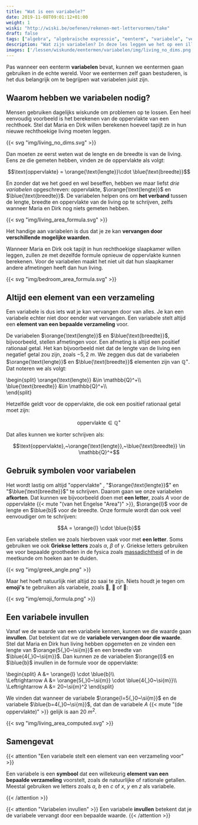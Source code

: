 ```yaml
---
title: "Wat is een variabele?"
date: 2019-11-08T09:01:12+01:00
weight: 1
wiski: "http://wiski.be/oefenen/rekenen-met-lettervormen/take"
draft: false
tags: ["algebra", "algebraïsche expressie", "eenterm", "variabele", "veelterm", "verband"]
description: "Wat zijn variabelen? In deze les leggen we het op een illustratieve manier uit. Deze les is een eerste opstapje naar eentermen en veeltermen. Verder kan ze als laagdrempelige manier dienen om leerlingen vertrouwd te maken met de abstractie van algebraïsche vormen."
images: ['/lessen/wiskunde/eentermen/variabelen/img/living_no_dims.png', '/lessen/wiskunde/eentermen/variabelen/img/living_area_formula.png', '/lessen/wiskunde/eentermen/variabelen/img/bedroom_area_formula.png', '/lessen/wiskunde/eentermen/variabelen/img/greek_angle.png', '/lessen/wiskunde/eentermen/variabelen/img/emoji_formula.png', '/lessen/wiskunde/eentermen/variabelen/img/living_area_computed.png']
---
```


Pas wanneer een eenterm **variabelen** bevat, kunnen we eentermen gaan
gebruiken in de echte wereld. Voor we eentermen zelf gaan bestuderen, is het dus
belangrijk om te begrijpen wat variabelen juist zijn.

## Waarom hebben we variabelen nodig?

Mensen gebruiken dagelijks wiskunde om problemen op te lossen. Een heel
eenvoudig voorbeeld is het berekenen van de oppervlakte van een rechthoek. Stel
dat Maria en Dirk willen berekenen hoeveel tapijt ze in hun nieuwe
rechthoekige living moeten leggen.

{{< svg "img/living_no_dims.svg" >}}

Dan moeten ze eerst weten wat de lengte en de breedte is van de living. Eens ze
die gemeten hebben, vinden ze de oppervlakte als volgt:

$$\text{oppervlakte} = \orange{\text{lengte}}\cdot \blue{\text{breedte}}$$

En zonder dat we het goed en wel beseffen, hebben we maar liefst *drie
variabelen* opgeschreven: $\text{oppervlakte}$, $\orange{\text{lengte}}$ en
$\blue{\text{breedte}}$. De variabelen helpen ons om **het verband** tussen de
lengte, breedte en oppervlakte van de living op te schrijven, zelfs wanneer
Maria en Dirk nog niets gemeten hebben.

{{< svg "img/living_area_formula.svg" >}}

Het handige aan variabelen is dus dat je ze kan **vervangen door verschillende mogelijke waarden**. 

Wanneer Maria en Dirk ook tapijt in hun rechthoekige slaapkamer willen leggen, zullen ze met dezelfde formule opnieuw de oppervlakte kunnen berekenen. Voor de variabelen maakt het niet uit dat hun slaapkamer andere afmetingen heeft dan hun living.

{{< svg "img/bedroom_area_formula.svg" >}}

## Altijd een element van een verzameling

Een variabele is dus iets wat je kan vervangen door van alles. Je kan een variabele echter niet door eender wat vervangen. Een variabele stelt altijd een **element van een bepaalde verzameling** voor.

De variabelen $\orange{\text{lengte}}$ en
$\blue{\text{breedte}}$, bijvoorbeeld, stellen afmetingen voor. Een afmeting is altijd een positief rationaal getal. Het kan bijvoorbeeld niet dat de lengte van de living een negatief getal zou
zijn, zoals $-5{,}2~\si{m}$.
We zeggen dus dat de variabelen $\orange{\text{lengte}}$ en
$\blue{\text{breedte}}$ elementen zijn van $\mathbb{Q}^+$. Dat noteren we als volgt:

\begin{split}
    \orange{\text{lengte}} &\in \mathbb{Q}^+\\\\\
    \blue{\text{breedte}} &\in \mathbb{Q}^+\\\\\
\end{split}

Hetzelfde geldt voor de oppervlakte, die ook een positief rationaal getal moet zijn:

$$\text{oppervlakte} \in \mathbb{Q}^+$$

Dat alles kunnen we korter schrijven als:

$$\text{oppervlakte},~\orange{\text{lengte}},~\blue{\text{breedte}} \in \mathbb{Q}^+$$

## Gebruik symbolen voor variabelen

Het wordt lastig om altijd "$\text{oppervlakte}$" , "$\orange{\text{lengte}}$" en
"$\blue{\text{breedte}}$" te schrijven. Daarom gaan we onze variabelen **afkorten**.
Dat kunnen we bijvoorbeeld doen met **een letter**, zoals $A$ voor de
oppervlakte {{< mute "(van het Engelse \"Area\")" >}}, $\orange{l}$ voor de 
lengte en $\blue{b}$ voor de breedte. Onze
formule wordt dan ook veel eenvoudiger om te schrijven:

$$A = \orange{l} \cdot \blue{b}$$

Een variabele stellen we zoals hierboven vaak voor met **een letter**. Soms
gebruiken we ook **Griekse letters** zoals $\alpha$, $\beta$ of $\gamma$.
Griekse letters gebruiken we voor bepaalde grootheden in de fysica zoals
[massadichtheid](/lessen/fysica/grootheden_eenheden/formules_omvormen) of in de
meetkunde om hoeken aan te duiden.

{{< svg "img/greek_angle.png" >}}

Maar het hoeft natuurlijk niet altijd zo saai te zijn. Niets houdt je tegen om
**emoji's** te gebruiken als variabele, zoals :dog:, :elephant: of
:straight_ruler::

{{< svg "img/emoji_formula.png" >}}

## Een variabele invullen

Vanaf we de waarde van een variabele kennen, kunnen we die waarde gaan
**invullen**. Dat betekent dat we de **variabele vervangen door die waarde**.
Stel dat Maria en Dirk hun living hebben opgemeten en ze vinden een lengte van
$\orange{5{,}0~\si{m}}$ en een breedte van $\blue{4{,}0~\si{m}}$. Dan kunnen ze de
variabelen $\orange{l}$ en $\blue{b}$ invullen in de formule voor de
oppervlakte:

\begin{split}
    A &= \orange{l} \cdot \blue{b}\\\\\
    \Leftrightarrow A &= \orange{5{,}0~\si{m}} \cdot \blue{4{,}0~\si{m}}\\\\\
    \Leftrightarrow A &= 20~\si{m}^2
\end{split}

We vinden dat wanneer de variabele $\orange{l=5{,}0~\si{m}}$ en de variabele
$\blue{b=4{,}0~\si{m}}$, dat dan de variabele
$A$ {{< mute "(de oppervlakte)" >}} gelijk is aan $20~\si{m}^2$.

{{< svg "img/living_area_computed.svg" >}}

## Samengevat

{{< attention "Een variabele stelt een element van een verzameling voor" >}}

Een variabele is een **symbool** dat een willekeurig **element van een bepaalde
verzameling** voorstelt, zoals de natuurlijke of rationale getallen. Meestal
gebruiken we letters zoals $a$, $b$ en $c$ of $x$, $y$ en $z$ als variabele.

{{< /attention >}}

{{< attention "Variabelen invullen" >}}
Een variabele **invullen** betekent dat je de variabele vervangt door een
bepaalde waarde.
{{< /attention >}}
